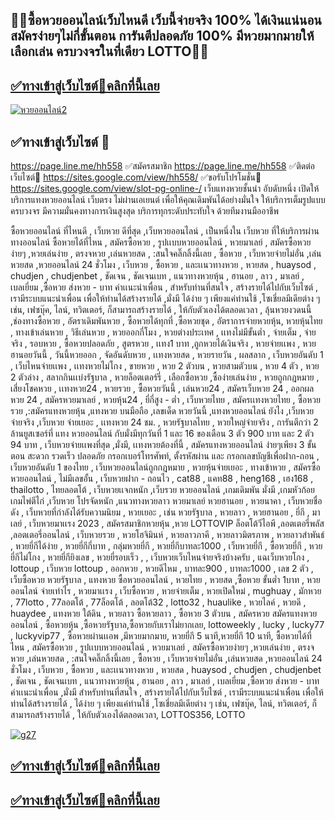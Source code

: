 ## 🍎🍎ซื้อหวยออนไลน์เว็บไหนดี เว็บนี้จ่ายจริง 100% ได้เงินแน่นอน สมัครง่ายๆไม่กี่ขั้นตอน การันตีปลอดภัย 100% มีหวยมากมายให้เลือกเล่น ครบวงจรในที่เดียว LOTTO🍎🍎

## [✅ทางเข้าสู่เว็บไซต์🍎คลิกที่นี้เลย](https://page.line.me/hh558)

[![หวยออนไลน์2](https://github.com/gg558558/-/assets/154373553/a3447cd4-5d31-4506-9b2a-275d0f1c90ec)](https://page.line.me/hh558)

## ✅ทางเข้าสู่เว็บไซต์ 🍎
https://page.line.me/hh558
✅สมัครสมาชิก
https://page.line.me/hh558
✅ติดต่อเว็บไซต์🍎
https://sites.google.com/view/hh558/
✅ขอรับโปรโมชั่น🍎
https://sites.google.com/view/slot-pg-online-/
เว็บแทงหวยชั้นนำ อับดับหนึ่ง
เปิดให้บริการแทงหวยออนไลน์ เว็บตรง ไม่ผ่านเอเยนต์ เพื่อให้คุณเดิมพันได้อย่างมั่นใจ ให้บริการเต็มรูปแบบ ครบวงจร มีความมั่นคงทางการเงินสูงสุด บริการทุกระดับประทับใจ ด้วยทีมงานมืออาชีพ

ซื้อหวยออนไลน์ ที่ไหนดี , เว็บหวย ดีที่สุด ,เว็บหวยออนไลน์ , เป็นหนึ่งใน เว็บหวย ที่ให้บริการผ่านทางออนไลน์ ซื้อหวยได้ที่ไหน , สมัครซื้อหวย , รูปเเบบหวยออนไลน์ , หวยมาเลย์ , สมัครซื้อหวยง่ายๆ ,หวยเล่นง่าย , ตรงจหวย ,เล่นหวยสด , :สนใจคลิ๊กลิ้งนี้เลย , ซื้อหวย , เว็บหวยจ่ายไม่อั่น ,เล่นหวยสด ,หวยออนไลน์ 24 ชั่วโมง , เว็บหวย , ซื้อหวย , และเเนวทางหวย , หวยสด , huaysod , chudjen , chudjenbet , ชัดเจน , ชัดเจนเบท , แนวทางหวยหุ้น , ฮานอย , ลาว , มาเลย์ , เบลเยี่ยม ,ซื้อหวย ส่งหวย - บาท ค่าเเนะนำเพื่อน , สำหรับท่านที่สนใจ , สร้างรายได้ไปกับเว็บไซต์ , เรามีระบบแนะนำเพื่อน เพื่อให้ท่านได้สร้างรายได้ ,มั่งมี ได้ง่าย ๆ เพียงแค่ท่านใช้ ,โซเชี่ยลมีเดียต่าง ๆ เช่น, เฟซบุ๊ค, ไลน์, ทวิตเตอร์, ก็สามารถสร้างรายได้ , ให้กับตัวเองได้ตลอดเวลา , ลุ้นหวยงวดนนี้ ,ช่องทางซื้อหวย , อัตราเดิมพันหวย , ซื้อหวยได้ทุกที่ ,ซื้อหวยชุด , อัตราการจ่ายหวยหุ้น, หวยหุ้นไทย , ทางเข้าเล่นหวย , วิธีเล่นหวย , หวยออกกี่โมง , หวยต่างประเทศ , เเทงไม่มีขั้นต่ำ , จ่ายเต็ม , จ่ายจริง , รอบหวย , ซื้อหวยปลอดภัย , สูตรหวย , เเทง1 บาท ,ถูกหวยได้เงินจริง , หวยจ่ายเเพง , หวยฮานอยวันนี้ , วันนี้หวยออก , จัดอันดับหวย , เเทงหวยสด , หวยรายวัน , ผลสลาก , เว็บหวยอันดับ 1 , เว็บไหนจ่ายเเพง , เเทงหวยไม่โกง , ขายหวย , หวย 2 ตัวบน , หวยสามตัวบน , หวย 4 ตัว , หวย 2 ตัวล่าง , สลากกินเเบ่งรัฐบาล , หวยล็อตเตอร์รี่ , เลือกซื้อหวย ,ซื้อง่ายเล่นง่าย , หวยถูกกฎหมาย , เสี่ยงโชคหวย , เเทงหวย24 , หวยรวย , ซื้อหวยวันนี้ , เล่นหวย24 , สมัครเว็บหวย 24 , ออกผลหวย 24 , สมัครหวยมาเลย์ , หวยหุ้น24 , ยี่กี่สูง - ต่ำ , เว็บหวยไทย , สมัครเเทงหวยไทย , ซื้อหวยรวย ,:สมัครแทงหวยหุ้น ,แทงหวย บนมือถือ ,เลขเด็ด หวยวันนี้ ,แทงหวยออนไลน์ ยังไง ,เว็บหวย จ่ายจริง ,เว็บหวย จ่ายเยอะ , เเทงหวย 24 ชม. , หวยรัฐบาลไทย , หวยใหญ่จ่ายจริง , การันตีกว่า 2 ล้านยูสเซอร์ที่ แทง หวยออนไลน์ กับมั่งมีทุกวันที่ 1 และ 16 ของเดือน 3 ตัว 900 บาท และ 2 ตัว 94 บาท , เว็บหวยจ่ายเเพงที่สุด ,มั่งมี, เเทงหวยต้องที่นี้ , สมัครแทงหวยออนไลน์ ง่ายๆเพียง 3 ขั้นตอน สะดวก รวดเร็ว ปลอดภัย กรอกเบอร์โทรศัพท์, ตั้งรหัสผ่าน และ กรอกเลขบัญชีเพื่อฝาก-ถอน , เว็บหวยอันดับ 1 ของไทย , เว็บหวยออนไลน์ถูกกฎหมาย , หวยหุ้นจ่ายเยอะ , ทางเข้าหวย , สมัครซื้อหวยออนไลน์ , ไม่มีเลขอั้น , เว็บหวยฝาก - ถอนไว , cat88 , แคท88 , heng168 , เฮง168 , thailotto , ไทยลอตโต้ , เว็บหวยเเจกหนัก ,เว็บรวย หวยออนไลน์ ,เกมเดิมพัน มั่งมี ,เกมหัวก้อย เกมไพ่ตีไก่ ,เว็บหวย โปรจัดหนัก ,แนวทางหวยลาว หวยมาเลย์ หวยฮานอย , หวยนาคา , เว็บหวยชื่อดัง , เว็บหวยที่กำลังได้รับความนิยม , หวยเยอะ , เช่น หวยรัฐบาล , หวยลาว , หวยฮานอย , ยี่กี , มาเลย์ , เว็บหวยมาเเรง 2023 , สมัครสมาชิกหวยหุ้น ,หวย LOTTOVIP ล็อตโต้วีไอพี ,ลอตเตอรี่พลัส ,ลอตเตอรี่ออนไลน์ , เว็บหวยรวย , หวยโฮจิมินห์ , หวยลาวภาคี , หวยลาวมิตรภาพ , หวยลาวสำพันธ์ , หวยยี่กีได้ง่าย , หวยยี่กีกี่บาท , กลุ่มหวยยี่กี , หวยยี่กีบาทละ1000 , เว็บหวยยี่กี , ซื้อหวยยี่กี , หวยยี่กีไม่โกง , หวยยี่กียิงเลข , หวยยี่รอบเร็ว , , เว็บหวยเว็บไหนจ่ายจริงบ้างครับ , แฉเว็บหวยโกง , lottoup , เว็บหวย lottoup , ออกหวย , หวยดีไหม , บาทละ900 , บาทละ1000 , เลข 2 ตัว , เว็บซื้อหวย หวยรัฐบาล , แทงหวย ซื้อหวยออนไลน์ , หวยไทย , หวยสด ,ซื้อหวย ขั้นต่ำ 1บาท , หวยออนไลน์ จ่ายเท่าไร , หวยมาเเรง , เว็บซื้อหวย , หวยจ่ายเต็ม , หวยเปิดใหม่ , mughuay , มักหวย , 77lotto , 77ลอตโต้ , 77ล็อตโต้ , ลอตโต้32 , lotto32 , huaulike , หวยไลค์ , หวยดี , huaydee , แทงหวย ใต้ดิน , หวยลาว ซื้อหวยลาว , ซื้อหวย 3 ตัวบน , สมัครหวย สมัครแทงหวยออนไลน์ , ซื้อหวยหุ้น ,ซื้อหวยรัฐบาล,ซื้อหวยกับเราไม่ยากเลย, lottoweekly , lucky , lucky77 , luckyvip77 , ซื้อหวยผ่านเเอพ ,มีหวยมากมาย, หวยยี่กี 5 นาที,หวยยี่กี 10 นาที, ซื้อหวยได้ที่ไหน , สมัครซื้อหวย , รูปเเบบหวยออนไลน์ , หวยมาเลย์ , สมัครซื้อหวยง่ายๆ ,หวยเล่นง่าย , ตรงจหวย ,เล่นหวยสด , :สนใจคลิ๊กลิ้งนี้เลย , ซื้อหวย , เว็บหวยจ่ายไม่อั่น ,เล่นหวยสด ,หวยออนไลน์ 24 ชั่วโมง , เว็บหวย , ซื้อหวย , และเเนวทางหวย , หวยสด , huaysod , chudjen , chudjenbet , ชัดเจน , ชัดเจนเบท , แนวทางหวยหุ้น , ฮานอย , ลาว , มาเลย์ , เบลเยี่ยม ,ซื้อหวย ส่งหวย - บาท ค่าเเนะนำเพื่อน ,มั่งมี สำหรับท่านที่สนใจ , สร้างรายได้ไปกับเว็บไซต์ , เรามีระบบแนะนำเพื่อน เพื่อให้ท่านได้สร้างรายได้ , ได้ง่าย ๆ เพียงแค่ท่านใช้ ,โซเชี่ยลมีเดียต่าง ๆ เช่น, เฟซบุ๊ค, ไลน์, ทวิตเตอร์, ก็สามารถสร้างรายได้ , ให้กับตัวเองได้ตลอดเวลา, LOTTOS356, LOTTO


[![g27](https://github.com/gg558558/-/assets/154373553/5ef3ec8f-8314-4d02-9e64-da4fec34298d)](https://page.line.me/hh558)


## [✅ทางเข้าสู่เว็บไซต์🍎คลิกที่นี้เลย](https://page.line.me/hh558)

## [✅ทางเข้าสู่เว็บไซต์🍎คลิกที่นี้เลย](https://page.line.me/hh558)
